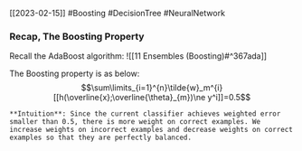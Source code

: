 [[2023-02-15]] #Boosting #DecisionTree #NeuralNetwork


### Recap, The Boosting Property
Recall the AdaBoost algorithm: ![[11 Ensembles (Boosting)#^367ada]]

The Boosting property is as below:
$$\sum\limits_{i=1}^{n}\tilde{w}_m^{i} [[h(\overline{x};\overline{\theta}_{m})\ne y^i]]=0.5$$
```ad-important
**Intuition**: Since the current classifier achieves weighted error smaller than 0.5, there is more weight on correct examples. We increase weights on incorrect examples and decrease weights on correct examples so that they are perfectly balanced.
```

